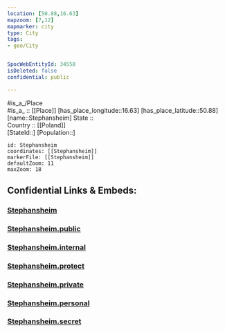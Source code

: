 ```yaml
---
location: [50.88,16.63] 
mapzoom: [7,12] 
mapmarker: city 
type: City
tags:
- geo/City


SpocWebEntityId: 34558
isDeleted: false
confidential: public

---
```

#is_a_/Place  
#is_a_ :: [[Place]] 
[has_place_longitude::16.63] 
[has_place_latitude::50.88] 
[name::Stephansheim] 
State ::  
Country :: [[Poland]]  
[StateId::] 
[Population::] 



```leaflet
id: Stephansheim
coordinates: [[Stephansheim]] 
markerFile: [[Stephansheim]] 
defaultZoom: 11 
maxZoom: 18
```


## Confidential Links & Embeds: 

### [Stephansheim](/_Standards/Earth/Continent/Europe/Europe~East/Poland/Provinces~Poland/Lower_Silesian/City/Stephansheim.md) 

### [Stephansheim.public](/_public/Earth/Continent/Europe/Europe~East/Poland/Provinces~Poland/Lower_Silesian/City/Stephansheim.public.md) 

### [Stephansheim.internal](/_internal/Earth/Continent/Europe/Europe~East/Poland/Provinces~Poland/Lower_Silesian/City/Stephansheim.internal.md) 

### [Stephansheim.protect](/_protect/Earth/Continent/Europe/Europe~East/Poland/Provinces~Poland/Lower_Silesian/City/Stephansheim.protect.md) 

### [Stephansheim.private](/_private/Earth/Continent/Europe/Europe~East/Poland/Provinces~Poland/Lower_Silesian/City/Stephansheim.private.md) 

### [Stephansheim.personal](/_personal/Earth/Continent/Europe/Europe~East/Poland/Provinces~Poland/Lower_Silesian/City/Stephansheim.personal.md) 

### [Stephansheim.secret](/_secret/Earth/Continent/Europe/Europe~East/Poland/Provinces~Poland/Lower_Silesian/City/Stephansheim.secret.md)


